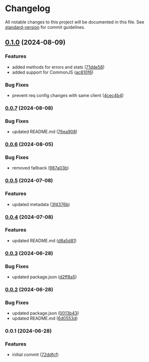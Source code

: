 # Changelog

All notable changes to this project will be documented in this file. See [standard-version](https://github.com/conventional-changelog/standard-version) for commit guidelines.

## [0.1.0](https://github.com/cedrick-ah/resilient-client/compare/v0.0.7...v0.1.0) (2024-08-09)


### Features

* added methods for errors and stats ([71dde58](https://github.com/cedrick-ah/resilient-client/commit/71dde58fda5fbebf97e2fe9919269a085a776fb5))
* added support for CommonJS ([ac810f6](https://github.com/cedrick-ah/resilient-client/commit/ac810f6155b1b840b466b415d0a2f4a03349ab96))


### Bug Fixes

* prevent req config changes with same client ([4cec4b4](https://github.com/cedrick-ah/resilient-client/commit/4cec4b4525f4acfadb6a443d88c75ef1718a5f16))

### [0.0.7](https://github.com/cedrick-ah/resilient-client/compare/v0.0.6...v0.0.7) (2024-08-08)


### Bug Fixes

* updated README.md ([76ea908](https://github.com/cedrick-ah/resilient-client/commit/76ea908eea5ac7121bb57ab03bc40c35be4c9dff))

### [0.0.6](https://github.com/cedrick-ah/resilient-client/compare/v0.0.5...v0.0.6) (2024-08-05)


### Bug Fixes

* removed fallback ([987a03b](https://github.com/cedrick-ah/resilient-client/commit/987a03be252a1f98326f0acbedca0b09450e3302))

### [0.0.5](https://github.com/cedrick-ah/resilient-client/compare/v0.0.4...v0.0.5) (2024-07-08)


### Features

* updated metadata ([3f4376b](https://github.com/cedrick-ah/resilient-client/commit/3f4376b1d531383ba51ecf6ba8fc94ef0d2d9c31))

### [0.0.4](https://github.com/cedrick-ah/resilient-client/compare/v0.0.3...v0.0.4) (2024-07-08)


### Features

* updated README.md ([d8a5d81](https://github.com/cedrick-ah/resilient-client/commit/d8a5d819faa83437b7e0e8b88d562513a6efec06))

### [0.0.3](https://github.com/cedrick-ah/resilient-client/compare/v0.0.2...v0.0.3) (2024-06-28)


### Bug Fixes

* updated package.json ([d2ff8a5](https://github.com/cedrick-ah/resilient-client/commit/d2ff8a5137ac01cae2c17c6d54c5e9ee27a78069))

### [0.0.2](https://github.com/cedrick-ah/ts-node-pckg-starter/compare/v0.0.1...v0.0.2) (2024-06-28)


### Bug Fixes

* updated package.json ([0013b43](https://github.com/cedrick-ah/ts-node-pckg-starter/commit/0013b4303fb5a56a2496541886abf5d0a52109ed))
* updated README.md ([6d0553d](https://github.com/cedrick-ah/ts-node-pckg-starter/commit/6d0553dc89c47c9f9432d4f75627044a88904144))

### 0.0.1 (2024-06-28)


### Features

* initial commit ([72ddfcf](https://github.com/KryptaPay/ts-node-pckg-starter/commit/72ddfcf134f98d02dc9c77ba45d105dab3a7a45f))
